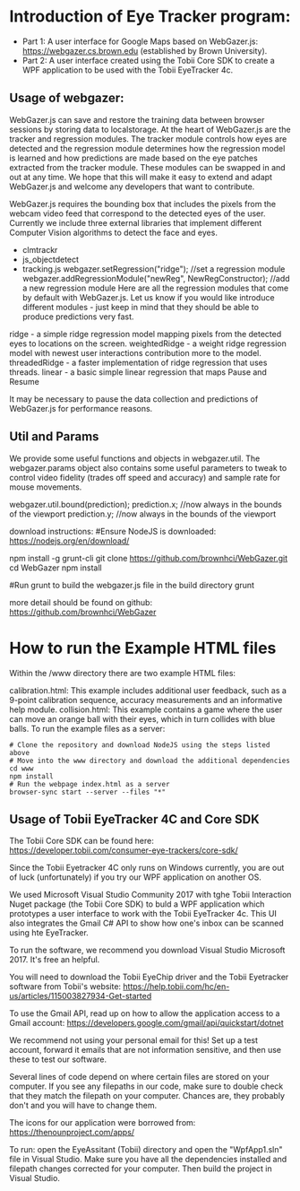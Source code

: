 Introduction of  Eye Tracker program:
=

* Part 1: A user interface for Google Maps based on WebGazer.js: https://webgazer.cs.brown.edu (established by Brown University).
* Part 2: A user interface created using the Tobii Core SDK to create a WPF application to be used with the Tobii EyeTracker 4c.

## Usage of webgazer:

WebGazer.js can save and restore the training data between browser sessions by storing data to localstorage. At the heart of WebGazer.js are the tracker and regression modules. The tracker module controls how eyes are detected and the 
regression module determines how the regression model is learned and how predictions are made based on the eye patches 
extracted from the tracker module. These modules can be swapped in and out at any time. We hope that this will make it easy to 
extend and adapt WebGazer.js and welcome any developers that want to contribute.

WebGazer.js requires the bounding box that includes the pixels from the webcam video feed that correspond to the detected eyes 
of the user. Currently we include three external libraries that implement different Computer Vision algorithms to detect the 
face and eyes.

* clmtrackr
* js_objectdetect
* tracking.js
webgazer.setRegression("ridge"); //set a regression module
webgazer.addRegressionModule("newReg", NewRegConstructor); //add a new regression module
Here are all the regression modules that come by default with WebGazer.js. Let us know if you would like introduce different 
modules - just keep in mind that they should be able to produce predictions very fast.

ridge - a simple ridge regression model mapping pixels from the detected eyes to locations on the screen.
weightedRidge - a weight ridge regression model with newest user interactions contribution more to the model.
threadedRidge - a faster implementation of ridge regression that uses threads.
linear - a basic simple linear regression that maps
Pause and Resume

It may be necessary to pause the data collection and predictions of WebGazer.js for performance reasons.

## Util and Params

We provide some useful functions and objects in webgazer.util. The webgazer.params object also contains some useful parameters 
to tweak to control video fidelity (trades off speed and accuracy) and sample rate for mouse movements.


webgazer.util.bound(prediction);
prediction.x; //now always in the bounds of the viewport
prediction.y; //now always in the bounds of the viewport


download instructions:
#Ensure NodeJS is downloaded: https://nodejs.org/en/download/

npm install -g grunt-cli
git clone https://github.com/brownhci/WebGazer.git
cd WebGazer
npm install

#Run grunt to build the webgazer.js file in the build directory
grunt

more detail should be found on github: https://github.com/brownhci/WebGazer

How to run the Example HTML files
==

Within the /www directory there are two example HTML files:

calibration.html: This example includes additional user feedback, such as a 9-point calibration sequence, accuracy measurements and an informative help module.
collision.html: This example contains a game where the user can move an orange ball with their eyes, which in turn collides with blue balls.
To run the example files as a server:
```
# Clone the repository and download NodeJS using the steps listed above
# Move into the www directory and download the additional dependencies
cd www
npm install
# Run the webpage index.html as a server
browser-sync start --server --files "*"
```

## Usage of Tobii EyeTracker 4C and Core SDK

The Tobii Core SDK can be found here: https://developer.tobii.com/consumer-eye-trackers/core-sdk/

Since the Tobii Eyetracker 4C only runs on Windows currently, you are out of luck (unfortunately) if you try our WPF application on another OS.

We used Microsoft Visual Studio Community 2017 with tghe Tobii Interaction Nuget package (the Tobii Core SDK) to buld a WPF application which prototypes a user interface to work with the Tobii EyeTracker 4c. This UI also integrates the Gmail C# API to show how one's inbox can be scanned using hte EyeTracker.

To run the software, we recommend you download Visual Studio Microsoft 2017. It's free an helpful.

You will need to download the Tobii EyeChip driver and the Tobii Eyetracker software from Tobii's website: https://help.tobii.com/hc/en-us/articles/115003827934-Get-started

To use the Gmail API, read up on how to allow the application access to a Gmail account: https://developers.google.com/gmail/api/quickstart/dotnet 

We recommend not using your personal email for this! Set up a test account, forward it emails that are not information sensitive, and then use these to test our software.

Several lines of code depend on where certain files are stored on your computer. If you see any filepaths in our code, make sure to double check that they match the filepath on your computer. Chances are, they probably don't and you will have to change them.

The icons for our application were borrowed from: https://thenounproject.com/apps/

To run: open the EyeAssitant (Tobii) directory and open the "WpfApp1.sln" file in Visual Studio. Make sure you have all the dependencies installed and filepath changes corrected for your computer. Then build the project in Visual Studio.


